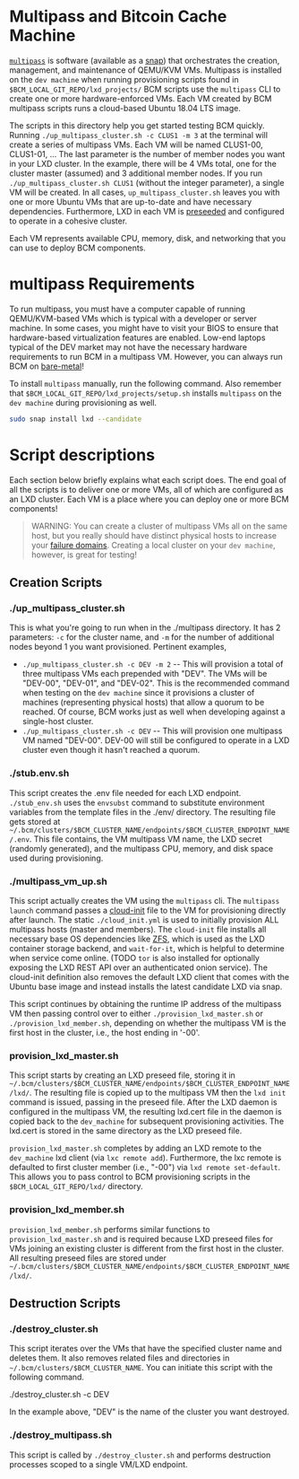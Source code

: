 # Multipass and Bitcoin Cache Machine

[`multipass`](https://github.com/CanonicalLtd/multipass) is software (available as a [snap](https://snapcraft.io/)) that orchestrates the creation, management, and maintenance of QEMU/KVM VMs. Multipass is installed on the `dev machine` when running provisioning scripts found in `$BCM_LOCAL_GIT_REPO/lxd_projects/` BCM scripts use the `multipass` CLI to create one or more hardware-enforced VMs. Each VM created by BCM multipass scripts runs a cloud-based Ubuntu 18.04 LTS image.

The scripts in this directory help you get started testing BCM quickly. Running `./up_multipass_cluster.sh -c CLUS1 -m 3` at the terminal will create a series of multipass VMs. Each VM will be named CLUS1-00, CLUS1-01, ...  The last parameter is the number of member nodes you want in your LXD cluster.  In the example, there will be 4 VMs total, one for the cluster master (assumed) and 3 additional member nodes. If you run `./up_multipass_cluster.sh CLUS1` (without the integer parameter), a single VM will be created. In all cases, `up_multipass_cluster.sh` leaves you with one or more Ubuntu VMs that are up-to-date and have necessary dependencies. Furthermore, LXD in each VM is [preseeded](https://lxd.readthedocs.io/en/latest/clustering/#preseed) and configured to operate in a cohesive cluster. 

Each VM represents available CPU, memory, disk, and networking that you can use to deploy BCM components.

# multipass Requirements

To run multipass, you must have a computer capable of running QEMU/KVM-based VMs which is typical with a developer or server machine. In some cases, you might have to visit your BIOS to ensure that hardware-based virtualization features are enabled. Low-end laptops typical of the DEV market may not have the necessary hardware requirements to run BCM in a multipass VM. However, you can always run BCM on [bare-metal](./lxd/README.md)!

To install `multipass` manually, run the following command. Also remember that `$BCM_LOCAL_GIT_REPO/lxd_projects/setup.sh` installs `multipass` on the `dev machine` during provisioning as well.

```bash
sudo snap install lxd --candidate
```

# Script descriptions

Each section below briefly explains what each script does. The end goal of all the scripts is to deliver one or more VMs, all of which are configured as an LXD cluster. Each VM is a place where you can deploy one or more BCM components!

>WARNING: You can create a cluster of multipass VMs all on the same host, but you really should have distinct physical hosts to increase your [failure domains](https://en.wikipedia.org/wiki/Failure_domain). Creating a local cluster on your `dev machine`, however, is great for testing!

## Creation Scripts

### ./up_multipass_cluster.sh

This is what you're going to run when in the ./multipass directory. It has 2 parameters: `-c` for the cluster name, and `-m` for the number of additional nodes beyond 1 you want provisioned.  Pertinent examples, 

* `./up_multipass_cluster.sh -c DEV -m 2` -- This will provision a total of three multipass VMs each prepended with "DEV". The VMs will be "DEV-00", "DEV-01", and "DEV-02". This is the recommended command when testing on the `dev machine` since it provisions a cluster of machines (representing physical hosts) that allow a quorum to be reached. Of course, BCM works just as well when developing against a single-host cluster.
* `./up_multipass_cluster.sh -c DEV` -- This will provision one multipass VM named "DEV-00". DEV-00 will still be configured to operate in a LXD cluster even though it hasn't reached a quorum.

### ./stub.env.sh

This script creates the .env file needed for each LXD endpoint. `./stub_env.sh` uses the `envsubst` command to substitute environment variables from the template files in the ./env/ directory. The resulting file gets stored at `~/.bcm/clusters/$BCM_CLUSTER_NAME/endpoints/$BCM_CLUSTER_ENDPOINT_NAME/.env`. This file contains, the VM multipass VM name, the LXD secret (randomly generated), and the multipass CPU, memory, and disk space used during provisioning.

### ./multipass_vm_up.sh

This script actually creates the VM using the `multipass` cli.  The `multipass launch` command passes a [cloud-init](https://cloud-init.io/) file to the VM for provisioning directly after launch. The static `./cloud_init.yml` is used to initially provision ALL multipass hosts (master and members). The `cloud-init` file installs all necessary base OS dependencies like [ZFS](https://en.wikipedia.org/wiki/ZFS), which is used as the LXD container storage backend, and `wait-for-it`, which is helpful to determine when service come online. (TODO `tor` is also installed for optionally exposing the LXD REST API over an authenticated onion service). The cloud-init definition also removes the default LXD client that comes with the Ubuntu base image and instead installs the latest candidate LXD via snap.

This script continues by obtaining the runtime IP address of the multipass VM then passing control over to either `./provision_lxd_master.sh` or `./provision_lxd_member.sh`, depending on whether the multipass VM is the first host in the cluster, i.e., the host ending in '-00'.

### provision_lxd_master.sh

This script starts by creating an LXD preseed file, storing it in `~/.bcm/clusters/$BCM_CLUSTER_NAME/endpoints/$BCM_CLUSTER_ENDPOINT_NAME/lxd/`. The resulting file is copied up to the multipass VM then the `lxd init` command is issued, passing in the preseed file. After the LXD daemon is configured in the multipass VM, the resulting lxd.cert file in the daemon is copied back to the `dev_machine` for subsequent provisioning activities. The lxd.cert is stored in the same directory as the LXD preseed file.

`provision_lxd_master.sh` completes by adding an LXD remote to the `dev_machine` lxd client (via `lxc remote add`). Furthermore, the lxc remote is defaulted to first cluster member (i.e., "-00") via `lxd remote set-default`. This allows you to pass control to BCM provisioning scripts in the `$BCM_LOCAL_GIT_REPO/lxd/` directory.

### provision_lxd_member.sh

`provision_lxd_member.sh` performs similar functions to `provision_lxd_master.sh` and is required because LXD preseed files for VMs joining an existing cluster is different from the first host in the cluster. All resulting preseed files are stored under `~/.bcm/clusters/$BCM_CLUSTER_NAME/endpoints/$BCM_CLUSTER_ENDPOINT_NAME/lxd/`.

## Destruction Scripts

### ./destroy_cluster.sh

This script iterates over the VMs that have the specified cluster name and deletes them. It also removes related files and directories in `~/.bcm/clusters/$BCM_CLUSTER_NAME`. You can initiate this script with the following command.

./destroy_cluster.sh -c DEV

In the example above, "DEV" is the name of the cluster you want destroyed.

### ./destroy_multipass.sh

This script is called by `./destroy_cluster.sh` and performs destruction processes scoped to a single VM/LXD endpoint.